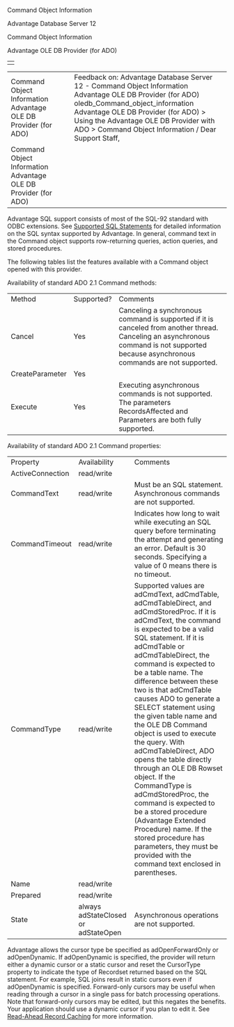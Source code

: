 Command Object Information




Advantage Database Server 12  

Command Object Information

Advantage OLE DB Provider (for ADO)

|  |
| --- |
|  |

|  |  |  |  |  |
| --- | --- | --- | --- | --- |
| Command Object Information  Advantage OLE DB Provider (for ADO) |  |  | Feedback on: Advantage Database Server 12 - Command Object Information Advantage OLE DB Provider (for ADO) oledb\_Command\_object\_information Advantage OLE DB Provider (for ADO) > Using the Advantage OLE DB Provider with ADO > Command Object Information / Dear Support Staff, |  |
| Command Object Information  Advantage OLE DB Provider (for ADO) |  |  |  |  |

Advantage SQL support consists of most of the SQL-92 standard with ODBC extensions. See [Supported SQL Statements](master_supported_sql_statements.htm) for detailed information on the SQL syntax supported by Advantage. In general, command text in the Command object supports row-returning queries, action queries, and stored procedures.

The following tables list the features available with a Command object opened with this provider.

Availability of standard ADO 2.1 Command methods:

|  |  |  |
| --- | --- | --- |
| Method | Supported? | Comments |
| Cancel | Yes | Canceling a synchronous command is supported if it is canceled from another thread. Canceling an asynchronous command is not supported because asynchronous commands are not supported. |
| CreateParameter | Yes |  |
| Execute | Yes | Executing asynchronous commands is not supported. The parameters RecordsAffected and Parameters are both fully supported. |

Availability of standard ADO 2.1 Command properties:

|  |  |  |
| --- | --- | --- |
| Property | Availability | Comments |
| ActiveConnection | read/write |  |
| CommandText | read/write | Must be an SQL statement. Asynchronous commands are not supported. |
| CommandTimeout | read/write | Indicates how long to wait while executing an SQL query before terminating the attempt and generating an error. Default is 30 seconds. Specifying a value of 0 means there is no timeout. |
| CommandType | read/write | Supported values are adCmdText, adCmdTable, adCmdTableDirect, and adCmdStoredProc. If it is adCmdText, the command is expected to be a valid SQL statement. If it is adCmdTable or adCmdTableDirect, the command is expected to be a table name. The difference between these two is that adCmdTable causes ADO to generate a SELECT statement using the given table name and the OLE DB Command object is used to execute the query. With adCmdTableDirect, ADO opens the table directly through an OLE DB Rowset object. If the CommandType is adCmdStoredProc, the command is expected to be a stored procedure (Advantage Extended Procedure) name. If the stored procedure has parameters, they must be provided with the command text enclosed in parentheses. |
| Name | read/write |  |
| Prepared | read/write |  |
| State | always adStateClosed  or adStateOpen | Asynchronous operations are not supported. |

Advantage allows the cursor type be specified as adOpenForwardOnly or adOpenDynamic. If adOpenDynamic is specified, the provider will return either a dynamic cursor or a static cursor and reset the CursorType property to indicate the type of Recordset returned based on the SQL statement. For example, SQL joins result in static cursors even if adOpenDynamic is specified. Forward-only cursors may be useful when reading through a cursor in a single pass for batch processing operations. Note that forward-only cursors may be edited, but this negates the benefits. Your application should use a dynamic cursor if you plan to edit it. See [Read-Ahead Record Caching](master_read_ahead_record_caching.htm) for more information.